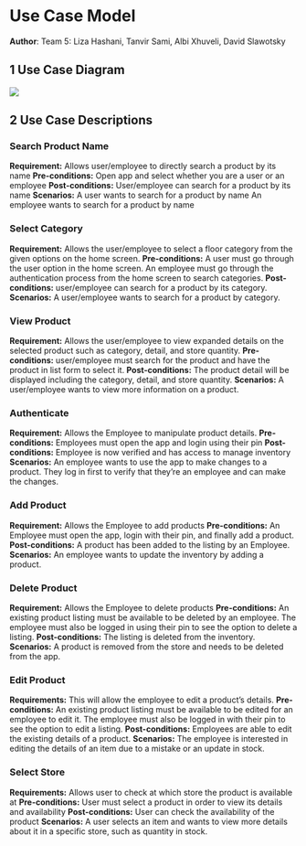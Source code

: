 
# Use Case Model

**Author**: Team 5: Liza Hashani, Tanvir Sami, Albi Xhuveli, David Slawotsky

## 1 Use Case Diagram

![](https://i.imgur.com/JwHAxHd.png)


## 2 Use Case Descriptions

### Search Product Name
**Requirement:** Allows user/employee to directly search a product by its name
**Pre-conditions:** Open app and select whether you are a user or an employee
**Post-conditions:** User/employee can search for a product by its name
**Scenarios:** A user wants to search for a product by name
An employee wants to search for a product by name

### Select Category
**Requirement:** Allows the user/employee to select a floor category from the given options on the home screen.
**Pre-conditions:** A user must go through the user option in the home screen. An employee must go through the authentication process from the home screen to search categories.
**Post-conditions:** user/employee can search for a product by its category. 
**Scenarios:** A user/employee wants to search for a product by category.

### View Product
**Requirement:** Allows the user/employee to view expanded details on the selected  product such as category, detail, and store quantity.
**Pre-conditions:** user/employee must search for the product and have the product in list form to select it. 
**Post-conditions:** The product detail will be displayed including the category, detail, and store quantity.
**Scenarios:** A user/employee wants to view more information on a product.

### Authenticate
**Requirement:** Allows the Employee to manipulate product details.
**Pre-conditions:** Employees must open the app and login using their pin
**Post-conditions:** Employee is now verified and has access to manage inventory
**Scenarios:** An employee wants to use the app to make changes to a product. They log in first to verify that they’re an employee and can make the changes.

### Add Product
**Requirement:** Allows the Employee to add products
**Pre-conditions:** An Employee must open the app, login with their pin, and finally add a product.
**Post-conditions:** A product has been added to the listing by an Employee.
**Scenarios:** An employee wants to update the inventory by adding a product.

### Delete Product
**Requirement:** Allows the Employee to delete products 
**Pre-conditions:** An existing product listing must be available to be deleted by an employee. The employee must also be logged in using their pin to see the option to delete a listing.
**Post-conditions:** The listing is deleted from the inventory.
**Scenarios:** A product is removed from the store and needs to be deleted from the app.


### Edit Product
**Requirements:** This will allow the employee to edit a product’s details.
**Pre-conditions:** An existing product listing must be available to be edited for an employee to edit it. The employee must also be logged in with their pin to see the option to edit a listing.
**Post-conditions:** Employees are able to edit the existing details of a product.
**Scenarios:** The employee is interested in editing the details of an item due to a mistake or an update in stock.



### Select Store
**Requirements:** Allows user to check at which store the product is available at
**Pre-conditions:** User must select a product in order to view its details and availability
**Post-conditions:** User can check the availability of the product
**Scenarios:** A user selects an item and wants to view more details about it in a specific store, such as quantity in stock.
